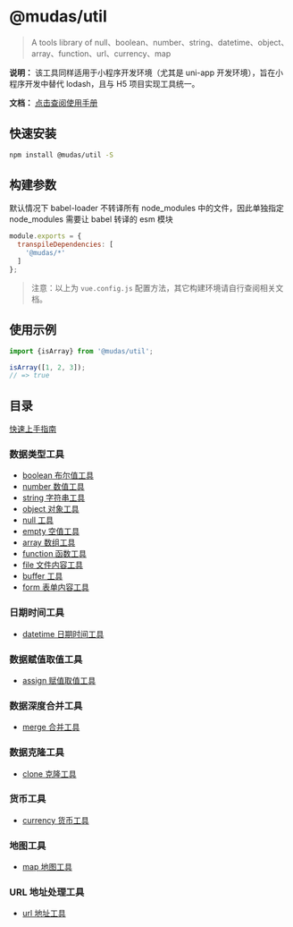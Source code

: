 # @mudas/util

> A tools library of null、boolean、number、string、datetime、object、array、function、url、currency、map

**说明：**
该工具同样适用于小程序开发环境（尤其是 uni-app 开发环境），旨在小程序开发中替代 lodash，且与 H5 项目实现工具统一。

**文档：** [点击查阅使用手册](https://aosnow.github.io/util/)


## 快速安装
```bash
npm install @mudas/util -S
```

## 构建参数
默认情况下 babel-loader 不转译所有 node_modules 中的文件，因此单独指定 node_modules 需要让 babel 转译的 esm 模块
```js
module.exports = {
  transpileDependencies: [
    '@mudas/*'
  ]
};
```
> 注意：以上为 `vue.config.js` 配置方法，其它构建环境请自行查阅相关文档。

## 使用示例
```js
import {isArray} from '@mudas/util';

isArray([1, 2, 3]);
// => true
```

## 目录
[快速上手指南](https://aosnow.github.io/util/guide)
### 数据类型工具
- [boolean 布尔值工具](https://aosnow.github.io/util/boolean)
- [number 数值工具](https://aosnow.github.io/util/number)
- [string 字符串工具](https://aosnow.github.io/util/string)
- [object 对象工具](https://aosnow.github.io/util/object)
- [null 工具](https://aosnow.github.io/util/null)
- [empty 空值工具](https://aosnow.github.io/util/empty)
- [array 数组工具](https://aosnow.github.io/util/array)
- [function 函数工具](https://aosnow.github.io/util/function)
- [file 文件内容工具](https://aosnow.github.io/util/file)
- [buffer 工具](https://aosnow.github.io/util/buffer)
- [form 表单内容工具](https://aosnow.github.io/util/form)
### 日期时间工具
- [datetime 日期时间工具](https://aosnow.github.io/util/datetime)
### 数据赋值取值工具
- [assign 赋值取值工具](https://aosnow.github.io/util/assign)
### 数据深度合并工具
- [merge 合并工具](https://aosnow.github.io/util/merge)
### 数据克隆工具
- [clone 克隆工具](https://aosnow.github.io/util/clone)
### 货币工具
- [currency 货币工具](https://aosnow.github.io/util/currency)
### 地图工具
- [map 地图工具](https://aosnow.github.io/util/map)
### URL 地址处理工具
- [url 地址工具](https://aosnow.github.io/util/url)
